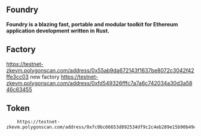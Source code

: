 ## Foundry

**Foundry is a blazing fast, portable and modular toolkit for Ethereum application development written in Rust.**

## Factory 
https://testnet-zkevm.polygonscan.com/address/0x55ab9da672143f1637be8072c3042f42ffe3cc03
new factory 
     https://testnet-zkevm.polygonscan.com/address/0xfd549326fffc7a7a6c742034a30d3a5846c63455
     
## Token
        https://testnet-zkevm.polygonscan.com/address/0xfc0bc66653d892534df9c2c4eb289e15b90b49cf

  
